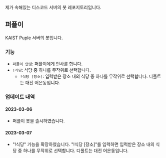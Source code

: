 제가 속해있는 디스코드 서버의 봇 레포지토리입니다.

## 퍼플이
KAIST Puple 서버의 봇입니다.

### 기능   
- `퍼플이 안녕`: 퍼플이에게 인사를 합니다.
- `!식당`: 식당 중 하나를 무작위로 선택합니다.  
    - `!식당 [장소]`: 입력받은 장소 내의 식당 중 하나를 무작위로 선택합니다. 디폴트는 대전 어은동입니다.

### 업데이트 내역     
#### 2023-03-06  
- 퍼플이 봇을 출시하였습니다.
#### 2023-03-07
- "!식당" 기능을 확장하였습니다. "!식당 [장소]"를 입력하면 입력받은 장소 내의 식당 중 하나를 무작위로 선택합니다. 디폴트는 대전 어은동입니다.
